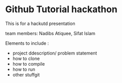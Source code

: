 # Github Tutorial hackathon
This is for a hackutd  presentation

team members: Nadibs Atiquee, Sifat Islam

Elements to include :
- project ddescription/ problem statement
- how to clone 
- how to compile
- how to run
- other stuffgit 


